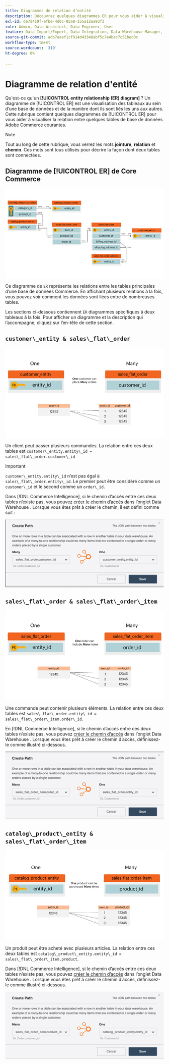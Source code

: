 ```yaml
---
title: Diagrammes de relation d’entité
description: Découvrez quelques diagrammes ER pour vous aider à visualiser la relation entre une poignée de tables de base de données Commerce courantes.
exl-id: de7d419f-efbe-4d0c-95a8-155a12aa93f3
role: Admin, Data Architect, Data Engineer, User
feature: Data Import/Export, Data Integration, Data Warehouse Manager, Commerce Tables
source-git-commit: adb7aaef1cf914d43348abf5c7e4bec7c51bed0c
workflow-type: tm+mt
source-wordcount: '319'
ht-degree: 0%

---
```


# Diagramme de relation d&#39;entité

Qu&#39;est-ce qu&#39;un **[!UICONTROL entity relationship (ER) diagram]** ? Un diagramme de [!UICONTROL ER] est une visualisation des tableaux au sein d’une base de données et de la manière dont ils sont liés les uns aux autres. Cette rubrique contient quelques diagrammes de [!UICONTROL ER] pour vous aider à visualiser la relation entre quelques tables de base de données Adobe Commerce courantes.

>[!NOTE]
>
>Tout au long de cette rubrique, vous verrez les mots **jointure**, **relation** et **chemin**. Ces mots sont tous utilisés pour décrire la façon dont deux tables sont connectées.

## Diagramme de [!UICONTROL ER] de Core Commerce

![4_DB_Chart](../../assets/4_DB_Chart.png)

Ce diagramme de `ER` représente les relations entre les tables principales d’une base de données Commerce. En affichant plusieurs relations à la fois, vous pouvez voir comment les données sont liées entre de nombreuses tables.

Les sections ci-dessous contiennent `ER` diagrammes spécifiques à deux tableaux à la fois. Pour afficher un diagramme et la description qui l’accompagne, cliquez sur l’en-tête de cette section.

## `customer\_entity & sales\_flat\_order`

![Un client, plusieurs commandes](../../assets/2_OneCustomerManyOrders.png)

Un client peut passer plusieurs commandes. La relation entre ces deux tables est `customer\_entity.entity\_id = sales\_flat\_order.customer\_id`

>[!IMPORTANT]
>
>`customer\_entity.entity\_id` n’est pas égal à `sales\_flat\_order.entity\_id`. Le premier peut être considéré comme un `customer\_id` et le second comme un `order\_id.`

Dans [!DNL Commerce Intelligence], si le chemin d’accès entre ces deux tables n’existe pas, vous pouvez [créer le chemin d’accès](../data-warehouse-mgr/create-paths-calc-columns.md) dans l’onglet Data Warehouse . Lorsque vous êtes prêt à créer le chemin, il est défini comme suit :

![](../../assets/SFO___CE_path.png)

## `sales\_flat\_order & sales\_flat\_order\_item`

![1_OneOrderManyItems](../../assets/1_OneOrderManyItems.png)

Une commande peut contenir plusieurs éléments. La relation entre ces deux tables est `sales\_flat\_order.entity\_id = sales\_flat\_order\_item.order\_id`.

En [!DNL Commerce Intelligence], si le chemin d’accès entre ces deux tables n’existe pas, vous pouvez [créer le chemin d’accès](../data-warehouse-mgr/create-paths-calc-columns.md) dans l’onglet Data Warehouse . Lorsque vous êtes prêt à créer le chemin d’accès, définissez-le comme illustré ci-dessous.

![](../../assets/SFOI___SFO_path.png)

## `catalog\_product\_entity & sales\_flat\_order\_item`

![3_OneProductManyTimes](../../assets/3_OneProductManyTimes.png)

Un produit peut être acheté avec plusieurs articles. La relation entre ces deux tables est `catalog\_product\_entity.entity\_id = sales\_flat\_order\_item.product`.

Dans [!DNL Commerce Intelligence], si le chemin d’accès entre ces deux tables n’existe pas, vous pouvez [créer le chemin d’accès](../data-warehouse-mgr/create-paths-calc-columns.md) dans l’onglet Data Warehouse . Lorsque vous êtes prêt à créer le chemin d’accès, définissez-le comme illustré ci-dessous.

![](../../assets/SFOI___CPE_path.png)
